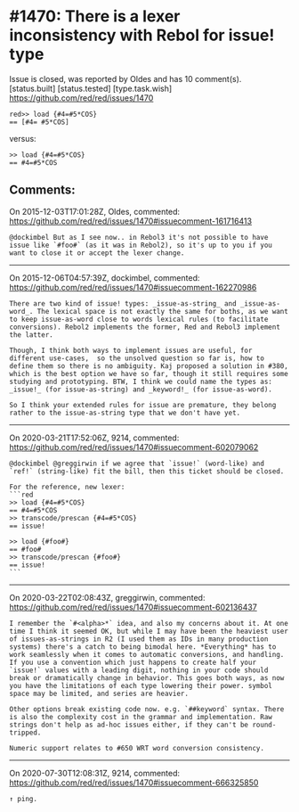 
#1470: There is a lexer inconsistency with Rebol for issue! type
================================================================================
Issue is closed, was reported by Oldes and has 10 comment(s).
[status.built] [status.tested] [type.task.wish]
<https://github.com/red/red/issues/1470>

```
red>> load {#4=#5*COS}
== [#4= #5*COS]
```

versus:

```
>> load {#4=#5*COS}
== #4=#5*COS
```



Comments:
--------------------------------------------------------------------------------

On 2015-12-03T17:01:28Z, Oldes, commented:
<https://github.com/red/red/issues/1470#issuecomment-161716413>

    @dockimbel But as I see now.. in Rebol3 it's not possible to have issue like `#foo#` (as it was in Rebol2), so it's up to you if you want to close it or accept the lexer change.

--------------------------------------------------------------------------------

On 2015-12-06T04:57:39Z, dockimbel, commented:
<https://github.com/red/red/issues/1470#issuecomment-162270986>

    There are two kind of issue! types: _issue-as-string_ and _issue-as-word_. The lexical space is not exactly the same for boths, as we want to keep issue-as-word close to words lexical rules (to facilitate conversions). Rebol2 implements the former, Red and Rebol3 implement the latter.
    
    Though, I think both ways to implement issues are useful, for different use-cases,  so the unsolved question so far is, how to define them so there is no ambiguity. Kaj proposed a solution in #380, which is the best option we have so far, though it still requires some studying and prototyping. BTW, I think we could name the types as: _issue!_ (for issue-as-string) and _keyword!_ (for issue-as-word).
    
    So I think your extended rules for issue are premature, they belong rather to the issue-as-string type that we don't have yet.

--------------------------------------------------------------------------------

On 2020-03-21T17:52:06Z, 9214, commented:
<https://github.com/red/red/issues/1470#issuecomment-602079062>

    @dockimbel @greggirwin if we agree that `issue!` (word-like) and `ref!` (string-like) fit the bill, then this ticket should be closed.
    
    For the reference, new lexer:
    ```red
    >> load {#4=#5*COS}
    == #4=#5*COS
    >> transcode/prescan {#4=#5*COS}
    == issue!
    
    >> load {#foo#}
    == #foo#
    >> transcode/prescan {#foo#}
    == issue!
    ```

--------------------------------------------------------------------------------

On 2020-03-22T02:08:43Z, greggirwin, commented:
<https://github.com/red/red/issues/1470#issuecomment-602136437>

    I remember the `#<alpha>*` idea, and also my concerns about it. At one time I think it seemed OK, but while I may have been the heaviest user of issues-as-strings in R2 (I used them as IDs in many production systems) there's a catch to being bimodal here. *Everything* has to work seamlessly when it comes to automatic conversions, and handling. If you use a convention which just happens to create half your `issue!` values with a leading digit, nothing in your code should break or dramatically change in behavior. This goes both ways, as now you have the limitations of each type lowering their power. symbol space may be limited, and series are heavier. 
    
    Other options break existing code now. e.g. `##keyword` syntax. There is also the complexity cost in the grammar and implementation. Raw strings don't help as ad-hoc issues either, if they can't be round-tripped.
    
    Numeric support relates to #650 WRT word conversion consistency. 

--------------------------------------------------------------------------------

On 2020-07-30T12:08:31Z, 9214, commented:
<https://github.com/red/red/issues/1470#issuecomment-666325850>

    ↑ ping.

